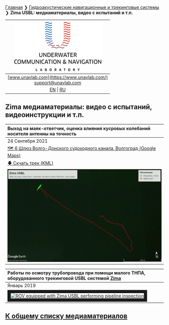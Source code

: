 [Главная](/README_RU) ❯ [Гидроакустические навигационные и трекинговые системы](/navigation_and_tracking_systems_ru) ❯ **Zima USBL: медиаматериалы, видео с испытаний и т.п.**

| ![logo](/documentation/sm_logo.png) |
| :---: |
| [www.unavlab.com](https://www.unavlab.com/) <br/> [support@unavlab.com](mailto:support@unavlab.com) |
| [EN](/documentation/EN/Zima/media) \| [RU](/documentation/RU/Zima/media) |

## Zima медиаматериалы: видео с испытаний, видеоинструкции и т.п.

| Выход на маяк-ответчик, оценка влияния кусровых колебаний носителя антенны на точность |
| :--- |
| 24 Сентября 2021 |
| [🗺 6 Шлюз Волго-Донского судоходного канала, Волгоград (Google Maps)](https://goo.gl/maps/rmktnCWcauE4HbcZ6) |
| [🡇 Скчать трек (KML)](/documentation/zima_29_SEP_2021.kml) |
| ![](/documentation/zima_29_SEP_2021.jpg) |

| Работы по осмотру трубопровода при помощи малого ТНПА, оборудованного трекинговой USBL системой [Zima](/documentation/RU/Zima/Zima_DataBrief_ru) | 
| :--- |
| Январь 2019 |
| <a href="https://youtu.be/fy9CjD4cgak" target="_blank"><img src="http://img.youtube.com/vi/fy9CjD4cgak/0.jpg" alt="ROV equipped with Zima USBL performing pipeline inspection" width="240" height="180" border="10" /></a> |

## [К общему списку медиаматериалов](/../../media_videos_ru)
